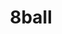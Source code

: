 ---
title: 8ball #Command name.
layout: commands

isDM: true #If command can be used in a dm channel.
isDev: false #If commands can be used only by a Developer.
---